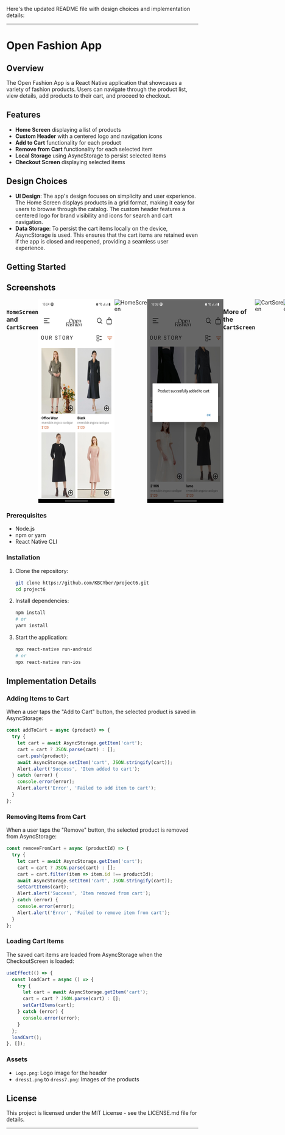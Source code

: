 Here's the updated README file with design choices and implementation details:

---

# Open Fashion App

## Overview

The Open Fashion App is a React Native application that showcases a variety of fashion products. Users can navigate through the product list, view details, add products to their cart, and proceed to checkout.

## Features

- **Home Screen** displaying a list of products
- **Custom Header** with a centered logo and navigation icons
- **Add to Cart** functionality for each product
- **Remove from Cart** functionality for each selected item
- **Local Storage** using AsyncStorage to persist selected items
- **Checkout Screen** displaying selected items

## Design Choices

- **UI Design**: The app's design focuses on simplicity and user experience. The Home Screen displays products in a grid format, making it easy for users to browse through the catalog. The custom header features a centered logo for brand visibility and icons for search and cart navigation.
- **Data Storage**: To persist the cart items locally on the device, AsyncStorage is used. This ensures that the cart items are retained even if the app is closed and reopened, providing a seamless user experience.

## Getting Started

## Screenshots

<div style="display: flex; justify-content: space-around;">

### `HomeScreen` and `CartScreen`

   <img src="./project6/assets/shot.png" alt="HomeScreen" width="200"/>
   <img src="../project6/assets/shot1.png" alt="HomeScreen" width="200"/>
   <img src="/project6/assets/shot2.png" alt="HomeScreen" width="200"/>

### More of the `CartScreen`
  <img src="..project6/assets/shot3.png" alt="CartScreen" width="240"/>
  <img src=".project6/assets/shot4.png" alt="CartScreen" width="240"/>

### More
  <img src="project6/assets/shot6.png" alt="CartScreen" width="240"/>
  <img src="project6/assets/shot5.png" alt="CartScreen" width="240"/>
</div>

### Prerequisites

- Node.js
- npm or yarn
- React Native CLI

### Installation

1. Clone the repository:

   ```bash
   git clone https://github.com/KBCYber/project6.git
   cd project6
   ```

2. Install dependencies:

   ```bash
   npm install
   # or
   yarn install
   ```

3. Start the application:

   ```bash
   npx react-native run-android
   # or
   npx react-native run-ios
   ```

## Implementation Details

### Adding Items to Cart

When a user taps the "Add to Cart" button, the selected product is saved in AsyncStorage:

```javascript
const addToCart = async (product) => {
  try {
    let cart = await AsyncStorage.getItem('cart');
    cart = cart ? JSON.parse(cart) : [];
    cart.push(product);
    await AsyncStorage.setItem('cart', JSON.stringify(cart));
    Alert.alert('Success', 'Item added to cart');
  } catch (error) {
    console.error(error);
    Alert.alert('Error', 'Failed to add item to cart');
  }
};
```

### Removing Items from Cart

When a user taps the "Remove" button, the selected product is removed from AsyncStorage:

```javascript
const removeFromCart = async (productId) => {
  try {
    let cart = await AsyncStorage.getItem('cart');
    cart = cart ? JSON.parse(cart) : [];
    cart = cart.filter(item => item.id !== productId);
    await AsyncStorage.setItem('cart', JSON.stringify(cart));
    setCartItems(cart);
    Alert.alert('Success', 'Item removed from cart');
  } catch (error) {
    console.error(error);
    Alert.alert('Error', 'Failed to remove item from cart');
  }
};
```

### Loading Cart Items

The saved cart items are loaded from AsyncStorage when the CheckoutScreen is loaded:

```javascript
useEffect(() => {
  const loadCart = async () => {
    try {
      let cart = await AsyncStorage.getItem('cart');
      cart = cart ? JSON.parse(cart) : [];
      setCartItems(cart);
    } catch (error) {
      console.error(error);
    }
  };
  loadCart();
}, []);
```

### Assets

- `Logo.png`: Logo image for the header
- `dress1.png` to `dress7.png`: Images of the products

## License

This project is licensed under the MIT License - see the LICENSE.md file for details.

---

